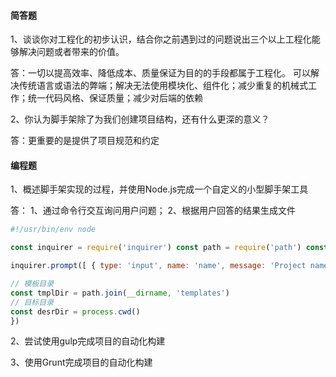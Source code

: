 #### 简答题

1、谈谈你对工程化的初步认识，结合你之前遇到过的问题说出三个以上工程化能够解决问题或者带来的价值。

答：一切以提高效率、降低成本、质量保证为目的的手段都属于工程化。 可以解决传统语言或语法的弊端；解决无法使用模块化、组件化；减少重复的机械式工作；统一代码风格、保证质量；减少对后端的依赖

2、你认为脚手架除了为我们创建项目结构，还有什么更深的意义？

答：更重要的是提供了项目规范和约定

#### 编程题

1、概述脚手架实现的过程，并使用Node.js完成一个自定义的小型脚手架工具

答： 1、通过命令行交互询问用户问题； 2、根据用户回答的结果生成文件 
```js
#!/usr/bin/env node

const inquirer = require('inquirer') const path = require('path') const fs = require('fs')

inquirer.prompt([ { type: 'input', name: 'name', message: 'Project name?' } ]) .then(anwsers => { // console.log(anwsers) // 根据用户回答的结果生成文件

// 模板目录
const tmplDir = path.join(__dirname, 'templates')
// 目标目录
const desrDir = process.cwd()
})
```

2、尝试使用gulp完成项目的自动化构建

3、使用Grunt完成项目的自动化构建
